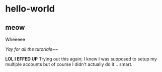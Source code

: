 # hello-world
## meow
Wheeeee

*Yay for all the tutorials~~*

**LOL I EFFED UP**
Trying out this again; I knew I was supposed to setup my multiple accounts but of course I didn't actually do it... smart.

